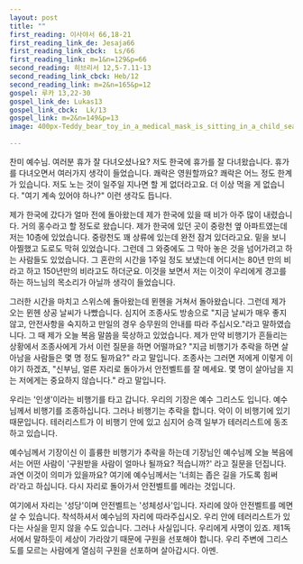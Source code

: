 ```yaml
---
layout: post
title: ""
first_reading: 이사야서 66,18-21
first_reading_link_de: Jesaja66
first_reading_link_cbck:  Ls/66
first_reading_link: m=1&n=129&p=66
second_reading: 히브리서 12,5-7.11-13
second_reading_link_cbck: Heb/12 
second_reading_link: m=2&n=165&p=12
gospel: 루카 13,22-30
gospel_link_de: Lukas13
gospel_link_cbck:  Lk/13
gospel_link: m=2&n=149&p=13
image: 400px-Teddy_bear_toy_in_a_medical_mask_is_sitting_in_a_child_seat_in_the_car._(49894805893).jpg
 
---
```


찬미 예수님. 여러분 휴가 잘 다녀오셨나요? 저도 한국에 휴가를 잘 다녀왔습니다.
휴가를 다녀오면서 여러가지 생각이 들었습니다. 쾌락은 영원할까요? 쾌락은 어느 정도
한계가 있습니다. 저도 노는 것이 일주일 지나면 할 게 없더라고요. 더 이상 먹을 게
없습니다. "여기 계속 있어야 하나?" 이런 생각도 듭니다.

제가 한국에 갔다가 얼마 전에 돌아왔는데 제가 한국에 있을 때 비가 아주 많이
내렸습니다. 거의 홍수라고 할 정도로 왔습니다. 제가 한국에 있던 곳이 중랑천 옆
아파트였는데 저는 10층에 있었습니다. 중랑천도 꽤 상류에 있는데 완전 잠겨
있더라고요. 밑을 보니 아찔했고 도로도 막혀 있었습니다. 그런데 그 와중에도 그 막아
놓은 것을 넘어가려고 하는 사람들도 있었습니다. 그 혼란의 시간을 1주일 정도
보냈는데 어디서는 80년 만의 비라고 하고 150년만의 비라고도 하더군요. 이것을
보면서 저는 이것이 우리에게 경고를 하는 하느님의 목소리가 아닐까 생각이
들었습니다.

그러한 시간을 마치고 스위스에 돌아왔는데 뮌헨을 거쳐서 돌아왔습니다. 그런데 제가
오는 뮌헨 상공 날씨가 나빴습니다. 심지어 조종사도 방송으로 "지금 날씨가 매우 좋지
않고, 안전사항을 숙지하고 만일의 경우 승무원의 안내를 따라 주십시오."라고
말하였습니다. 그 때 제가 오늘 복음 말씀을 묵상하고 있었습니다. 제가 만약 비행기가
흔들리는 상황에서 조종사에게 가서 이런 질문을 하면 어떨까요? "지금 비행기가
추락을 하면 살아남을 사람들은 몇 명 정도 될까요?" 라고 말입니다. 조종사는 그러면
저에게 이렇게 이야기 하겠죠, "신부님, 얼른 자리로 돌아가서 안전벨트를 잘 메세요. 몇
명이 살아남을 지는 저에게는 중요하지 않습니다." 라고 말입니다.

우리는 '인생'이라는 비행기를 타고 갑니다. 우리의 기장은 예수 그리스도 입니다.
예수님께서 비행기를 조종하십니다. 그러나 비행기는 추락을 합니다. 악이 이 비행기에
있기 때문입니다. 테러리스트가 이 비행기 안에 있고 심지어 승객 일부가 테러리스트에
동조하고 있습니다.

예수님께서 기장이신 이 흘륭한 비행기가 추락을 하는데 기장님인
예수님께 오늘 복음에서는 어떤 사람이 '구원받을 사람이 얼마나 될까요? 적습니까?'
라고 질문을 던집니다. 과연 이것이 의미가 있을까요? 여기에 예수님께서는 '너희는
좁은 길을 가도록 힘써라'라고 하십니다. 다시 자리로 돌아가서 안전벨트를 메라는
것입니다.

여기에서 자리는 '성당'이며 안전벨트는 '성체성사'입니다. 자리에 앉아
안전벨트를 메면 살 수 있습니다. 착석하셔서 예수님의 자리에 따라주십시오. 우리 안에
테러리스트가 있다는 사실을 믿지 않을 수도 있습니다. 그러나 사실입니다. 우리에게
사명이 있죠. 제1독서에서 말하듯이 세상이 가라앉기 때문에 구원을 선포해야 합니다.
우리 주변에 그리스도를 모르는 사람에게 열심히 구원을 선포하며 살아갑시다. 아멘.

